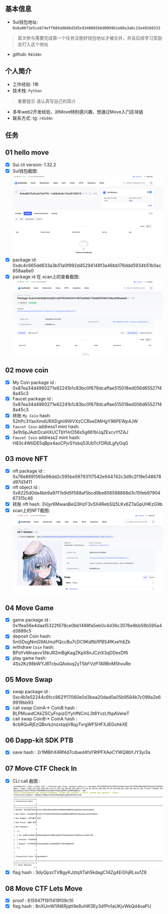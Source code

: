 ## 基本信息
- Sui钱包地址: `0x6a86f2e5ceb74eff689a984bd3d5e9340885b6d0099b1e60a3a6c15e49160315`
> 首次参与需要完成第一个任务注册好钱包地址才被合并，并且后续学习奖励会打入这个地址
- github: `R41d4n`

## 个人简介
- 工作经验: 1年
- 技术栈: `Python`
> 重要提示 请认真写自己的简介
- 多年web2开发经验，对Move特别感兴趣，想通过Move入门区块链
- 联系方式: tg: `r41d4n` 

## 任务

##   01 hello move  
- [x] Sui cli version: 1.32.2
- [x] Sui钱包截图: ![Sui钱包截图](./0.png)
- [x] package id: 0xdc4c665dd633a3b51a0f992d45294148f3a46bb176ddd5934b51b0ac858aa6e0
- [x] package id 在 scan上的查看截图:![Scan截图](./2.png)

##   02 move coin
- [x] My Coin package id :  0x87ea34d4960271e62241b1c83bc0f679dcaffae515018ed056d65527f48a45c3
- [x] Faucet package id :  0x87ea34d4960271e62241b1c83bc0f679dcaffae515018ed056d65527f48a45c3
- [x] 转账 `My Coin` hash: 52hPc3YasXmdURXDghii9WVXzCCRxeDMHgY96PEWp4JW
- [x] `Faucet Coin` address1 mint hash: 3e1hSpJAdrDcsHXUCTbYHrD56s5g661bUqZExcvYfZAJ
- [x] `Faucet Coin` address2 mint hash: H83c4WtiDE5qBpx4aoCPjv5Ysbq53UbTcFDRdLgfyGqG

##   03 move NFT
- [x] nft package id : 0x76e8991565e96dd2c595be59793117542e944742c3d9c2f19e548678d97d3411
- [x] nft object id :  0x8225d0da4bb9a97f7e9d5f588af5bcd9be858598868d3c15feb9790467315c46
- [x] 转账 nft  hash: 3Vjyr6MwaoBeQ3HzF3vSX4RebSQ5LKx6Z7aGpUHKzG9b
- [x] scan上的NFT截图:![Scan截图](./3.png)

##   04 Move Game
- [x] game package id : 0x1fea56e4daa15322f678ce0bb1498fa5eb0c4d36c3076e8bb58b595a4d3889c5
- [x] deposit Coin hash: 5m5DsgNmG9AUmzPQccBu7cDC9Kdftb1PBS4fKxeYdiZk
- [x] withdraw `Coin` hash: BPoYvMnsevx1iNrJR2mBgKagZKpX8nJCztX3qDDexDf6
- [x] play game hash: 4Ss2Kz98bWYJBTcbuQAstuq2yT5bFVzP7ARBnM5hvuRe

##   05 Move Swap
- [x] swap package id : 0xc4b1e52244c6fcc8621f17060e0d3bea20dad0a05b9584b7c099a2e69919bb93
- [x] call swap CoinA-> CoinB  hash :  BLPMuwdCAkZSCyFnpizGYyhfNCmL3t8YvzLfhpAVeiwT
- [x] call swap CoinB-> CoinA  hash : 8cbRQuRjEzQBsrkznzxtqqV8qyTvrgWFSHFXJEGohkXE

##   06 Dapp-kit SDK PTB
- [x] save hash : 2r1MBihX4Rf4d7cdued4fsYRtPFXAeCYWQ8bYJY3yi3a

##   07 Move CTF Check In
- [x] CLI call 截图 : ![截图](./4.png)
- [x] flag hash : 3dyQpzcTVBgyKJztqXTah5kdagC14Zg4EiGhjRLsufZ8

##   08 Move CTF Lets Move
- [x] proof :  615947f1911419f09c10
- [x] flag hash : 8nXUmW1iN6Rjqtt9e8uhW3Ey3dfPn1aUKjvWkQd4oaPU
